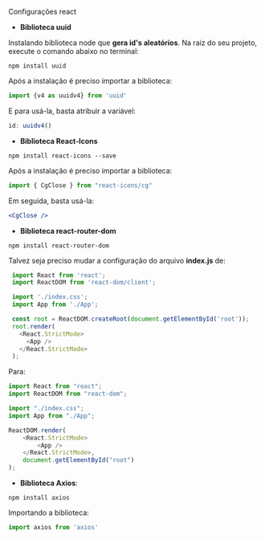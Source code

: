 Configurações react

- **Biblioteca uuid**

Instalando biblioteca node que **gera id's aleatórios**. Na raiz do seu projeto, execute o comando abaixo no terminal:

```shell
npm install uuid
```

Após a instalação é preciso importar a biblioteca:

```jsx
import {v4 as uuidv4} from 'uuid'
```

E para usá-la, basta atribuir a variável:

```jsx
id: uuidv4()
```

- **Biblioteca React-Icons**

```shell
npm install react-icons --save
```

Após a instalação é preciso importar a biblioteca:

```jsx
import { CgClose } from "react-icons/cg"
```

Em seguida, basta usá-la:

```jsx
<CgClose />
```

- **Biblioteca react-router-dom**

```shell
npm install react-router-dom
```

Talvez seja preciso mudar a configuração do arquivo **index.js** de:

```js
 import React from 'react';
 import ReactDOM from 'react-dom/client';

 import './index.css';
 import App from './App';

 const root = ReactDOM.createRoot(document.getElementById('root'));
 root.render(
   <React.StrictMode>
     <App />
   </React.StrictMode>
 );
```

Para:

```js
import React from "react";
import ReactDOM from "react-dom";

import "./index.css";
import App from "./App";

ReactDOM.render(
	<React.StrictMode>
		<App />
	</React.StrictMode>,
	document.getElementById("root")
);
```

- **Biblioteca Axios**:

```shell
npm install axios
```

Importando a biblioteca:

```jsx
import axios from 'axios'
```

